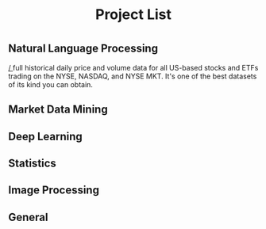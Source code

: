 <h1 align='center'> Project List <h1>
 
 
## Natural Language Processing

<a href="https://github.com/Kearlay/NLP-project/"> /<Market Prediction Based on News Articles/> </a> full historical daily price and volume data for all US-based stocks and ETFs trading on the NYSE, NASDAQ, and NYSE MKT. It's one of the best datasets of its kind you can obtain.

## Market Data Mining
## Deep Learning
## Statistics
## Image Processing
## General
